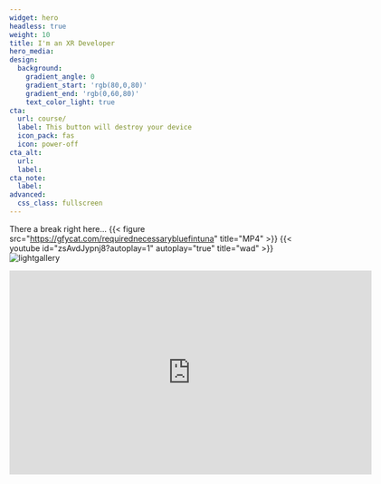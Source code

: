 ```yaml
---
widget: hero
headless: true
weight: 10
title: I'm an XR Developer
hero_media: 
design:
  background:
    gradient_angle: 0
    gradient_start: 'rgb(80,0,80)'
    gradient_end: 'rgb(0,60,80)'
    text_color_light: true
cta:
  url: course/
  label: This button will destroy your device
  icon_pack: fas
  icon: power-off
cta_alt:
  url:
  label:
cta_note:
  label:
advanced:
  css_class: fullscreen
---
```

<div id="particles-js"></div>
<!--div id="tsparticles"></div-->

There a break right here...
{{< figure src="https://gfycat.com/requirednecessarybluefintuna" title="MP4" >}}
{{< youtube id="zsAvdJypnj8?autoplay=1" autoplay="true" title="wad" >}}
![lightgallery](https://www.lightgalleryjs.com/lightgallery-demo.png)
<iframe id="ytplayer" type="text/html" width="640" height="360"
  src="http://www.youtube.com/embed/zsAvdJypnj8?autoplay=1&origin=http://example.com"
  frameborder="0"/>


<br>
<div class="embed">
  <div id="yt-embed"></div>
</div>

<script async src="https://www.youtube.com/iframe_api"></script>
<script>
  function onYouTubeIframeAPIReady() {
	var player;
	player = new YT.Player('yt-embed', { // Replaces the <div id="yt-embed"> with an iframe
	  videoId: 'zsAvdJypnj8', // Video ID
	  width: 960, // Video width
	  height: 600, // Video height
	  playerVars: {
		autoplay: 1, // Auto-play
		controls: 0, // Turn off controls
		showinfo: 0, // Hide the video title
		modestbranding: 1, // Hide all YouTube branding
		loop: 1, // Loop video
		fs: 0, // Remove full screen button
		cc_load_policy: 1, // Turn off closed captions
		iv_load_policy: 3,  // Turn off annotations
		autohide: 1, // Turn off controls auto-hiding
		rel: 0, // Turn off related content on pause
		disablekb: 1, // Turn off keyboard controls
	  },
	  events: {
		onReady: function(e) {
		  e.target.mute();
		}
	  }
	});
  }
  </script>
<!--a class="github-button" href="https://github.com/wowchemy/wowchemy-hugo-modules" data-icon="octicon-star" data-size="large" data-show-count="true" aria-label="Star Wowchemy Website Builder for Hugo">Star Wowchemy Website Builder for Hugo</a-->

<a class="github-button" href="https://github.com/wowchemy/starter-hugo-online-course" data-icon="octicon-star" data-size="large" data-show-count="true" aria-label="Star the Online Course template">Star the Online Course template</a>
<script async defer src="https://buttons.github.io/buttons.js"></script>

<div class="headline">
<h1 class="punchline">
    Boom Punchline
</h1>
<p class="tagline">
WTF IS A TAGLINE
</p>
</div>
<!--script>
//particlesJS.load('particles-js', 'assets/particlesjs-config.json', function() {
  //console.log('callback - particles.js config loaded');
//});
</script-->
<script>
  particlesJS.load('particles-js', 'assets/particlesjs0.json', function() {
  console.log('callback - particles.js config loaded');
});
// tsParticles
//     .loadJSON("tsparticles", "assets/tsparticles0.json")
//     .then((container) => {
//         console.log("callback - tsparticles config loaded");
//     })
//     .catch((error) => {
//         console.error(error);
//     });
</script>
<script>
		ScrollReveal().reveal('.headline', { delay: 500 });
    ScrollReveal().reveal('.tagline', { delay: 1500 });
    ScrollReveal().reveal('.punchline', { delay: 2000 });
</script>
